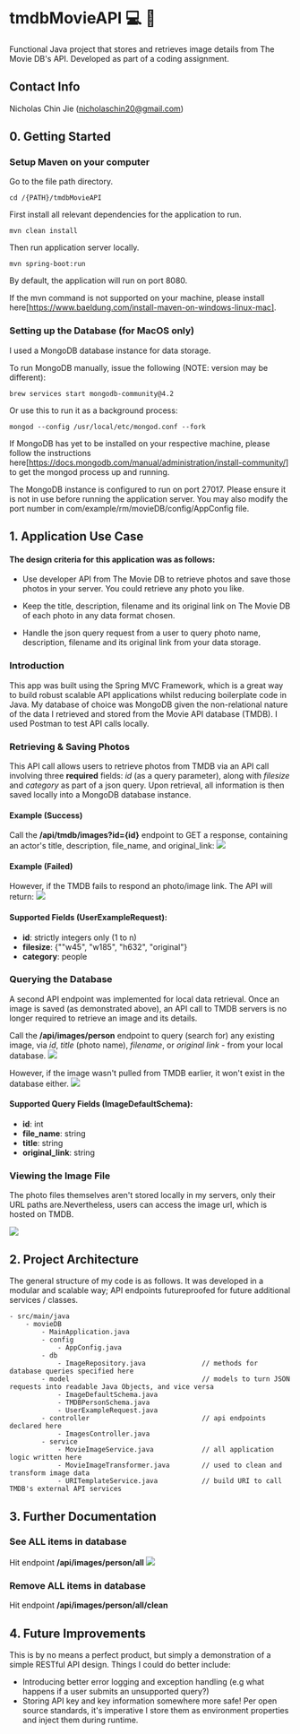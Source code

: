 # tmdbMovieAPI :computer: :tada:
Functional Java project that stores and retrieves image details from The Movie DB's API. Developed as part of a coding assignment.

## Contact Info
Nicholas Chin Jie (nicholaschin20@gmail.com)

## 0. Getting Started 
### Setup Maven on your computer
Go to the file path directory. 

    cd /{PATH}/tmdbMovieAPI

First install all relevant dependencies for the application to run.

    mvn clean install

Then run application server locally. 

    mvn spring-boot:run

By default, the application will run on port 8080.

If the mvn command is not supported on your machine, please install here[https://www.baeldung.com/install-maven-on-windows-linux-mac].


### Setting up the Database (for MacOS only)
I used a MongoDB database instance for data storage. 

To run MongoDB manually, issue the following (NOTE: version may be different): 

    brew services start mongodb-community@4.2

Or use this to run it as a background process: 

    mongod --config /usr/local/etc/mongod.conf --fork

If MongoDB has yet to be installed on your respective machine, please follow the instructions here[https://docs.mongodb.com/manual/administration/install-community/] to get the mongod process up and running. 

The MongoDB instance is configured to run on port 27017. Please ensure it is not in use before running the application server. You may also modify the port number in com/example/rm/movieDB/config/AppConfig file. 


## 1. Application Use Case

#### The design criteria for this application was as follows: 
* Use developer API from The Movie DB to retrieve photos and save those photos in your server. You could retrieve any photo you like.

* Keep the title, description, filename and its original link on The Movie DB of each photo in any data format chosen.

* Handle the json query request from a user to query photo name, description, filename and its original link from your data storage.

### Introduction
This app was built using the Spring MVC Framework, which is a great way to build robust scalable API applications whilst reducing boilerplate code in Java. My database of choice was MongoDB given the non-relational nature of the data I retrieved and stored from the Movie API database (TMDB). I used Postman to test API calls locally.

### Retrieving & Saving Photos 
This API call allows users to retrieve photos from TMDB via an API call involving three **required** fields: *id* (as a query parameter), along with *filesize* and *category* as part of a json query. Upon retrieval, all information is then saved locally into a MongoDB database instance.

#### Example (Success)
Call the **/api/tmdb/images?id={id}** endpoint to GET a response, containing an actor's title, description, file_name, and original_link: 
![](images/success.png)

#### Example (Failed)
However, if the TMDB fails to respond an photo/image link. The API will return: 
![](images/failure.png)

#### Supported Fields (UserExampleRequest): 
* **id**: strictly integers only (1 to n)
* **filesize**: {""w45",
            "w185",
            "h632",
            "original"}
* **category**: people

### Querying the Database
A second API endpoint was implemented for local data retrieval. Once an image is saved (as demonstrated above), an API call to TMDB servers is no longer required to retrieve an image and its details. 

Call the **/api/images/person** endpoint to query (search for) any existing image, via *id*, *title* (photo name), *filename*, or *original link* - from your local database.
![](images/query_success.png)

However, if the image wasn't pulled from TMDB earlier, it won't exist in the database either.
![](images/query_failure.png)

#### Supported Query Fields (ImageDefaultSchema): 
* **id**: int
* **file_name**: string
* **title**: string
* **original_link**: string

### Viewing the Image File 
The photo files themselves aren't stored locally in my servers, only their URL paths are.Nevertheless, users can access the image url, which is hosted on TMDB.

![](images/view_image.png)

## 2. Project Architecture
The general structure of my code is as follows. It was developed in a modular and scalable way; API endpoints futureproofed for future additional services / classes. 

    - src/main/java
        - movieDB
            - MainApplication.java 
            - config
                - AppConfig.java
            - db
                - ImageRepository.java              // methods for database queries specified here
            - model                                 // models to turn JSON requests into readable Java Objects, and vice versa
                - ImageDefaultSchema.java
                - TMDBPersonSchema.java
                - UserExampleRequest.java 
            - controller                            // api endpoints declared here
                - ImagesController.java
            - service
                - MovieImageService.java            // all application logic written here
                - MovieImageTransformer.java        // used to clean and transform image data
                - URITemplateService.java           // build URI to call TMDB's external API services

## 3. Further Documentation

### See ALL items in database
Hit endpoint **/api/images/person/all**
![](images/findall.png)

### Remove ALL items in database
Hit endpoint **/api/images/person/all/clean**

## 4. Future Improvements
This is by no means a perfect product, but simply a demonstration of a simple RESTful API design. Things I could do better include:
* Introducing better error logging and exception handling (e.g what happens if a user submits an unsupported query?)
* Storing API key and key information somewhere more safe! Per open source standards, it's imperative I store them as environment properties and inject them during runtime. 
